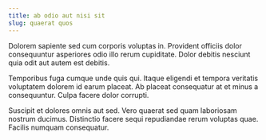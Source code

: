 ```yaml
---
title: ab odio aut nisi sit
slug: quaerat quos
---
```


Dolorem sapiente sed cum corporis voluptas in. Provident officiis dolor consequuntur asperiores odio illo rerum cupiditate. Dolor debitis nesciunt quia odit aut autem est debitis.

Temporibus fuga cumque unde quis qui. Itaque eligendi et tempora veritatis voluptatem dolorem id earum placeat. Ab placeat consequatur at et minus a consequuntur. Culpa facere dolor corrupti.

Suscipit et dolores omnis aut sed. Vero quaerat sed quam laboriosam nostrum ducimus. Distinctio facere sequi repudiandae rerum voluptas quae. Facilis numquam consequatur.
